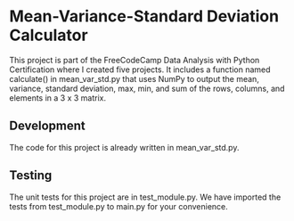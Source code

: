 # Mean-Variance-Standard Deviation Calculator
This project is part of the FreeCodeCamp Data Analysis with Python Certification where I created five projects. It includes a function named calculate() in mean_var_std.py that uses NumPy to output the mean, variance, standard deviation, max, min, and sum of the rows, columns, and elements in a 3 x 3 matrix.

## Development
The code for this project is already written in mean_var_std.py.

## Testing
The unit tests for this project are in test_module.py. We have imported the tests from test_module.py to main.py for your convenience.
